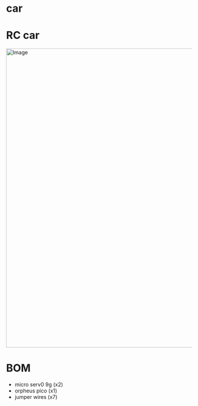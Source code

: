 # car

# RC car

<img width="998" height="813" alt="Image" src="https://github.com/user-attachments/assets/1bbc824f-9355-42aa-b2e9-63a3c0db87bc" />

# BOM
- micro serv0 9g (x2)
- orpheus pico (x1)
- jumper wires (x7)
